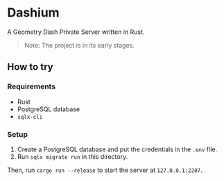 # Dashium

A Geometry Dash Private Server written in Rust.

> Note: The project is in its early stages.

## How to try

### Requirements

- Rust
- PostgreSQL database
- `sqlx-cli`

### Setup

1. Create a PostgreSQL database and put the credentials in the `.env` file.
2. Run `sqlx migrate run` in this directory.

Then, run `cargo run --release` to start the server at `127.0.0.1:2207`.